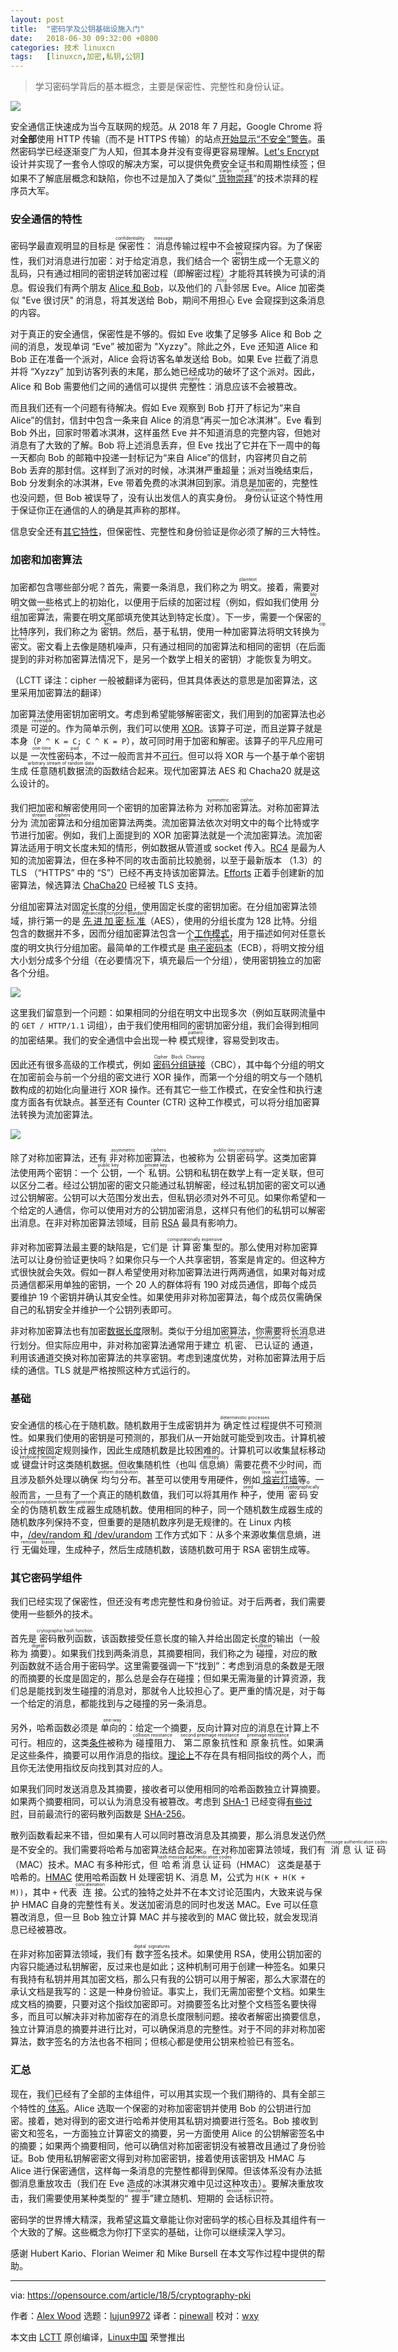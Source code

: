 ```yaml
---
layout: post
title:	"密码学及公钥基础设施入门"
date:	2018-06-30 09:32:00 +0800 
categories:	技术 linuxcn 
tags:	[linuxcn,加密,私钥,公钥]
---
```




> 
> 学习密码学背后的基本概念，主要是保密性、完整性和身份认证。
> 
> 
> 


![](/Asserts/Images/album/201806/30/093605tjvejilcrs5qlc40.jpg)


安全通信正快速成为当今互联网的规范。从 2018 年 7 月起，Google Chrome 将对**全部**使用 HTTP 传输（而不是 HTTPS 传输）的站点[开始显示“不安全”警告](https://security.googleblog.com/2018/02/a-secure-web-is-here-to-stay.html)。虽然密码学已经逐渐变广为人知，但其本身并没有变得更容易理解。[Let's Encrypt](https://letsencrypt.org/) 设计并实现了一套令人惊叹的解决方案，可以提供免费安全证书和周期性续签；但如果不了解底层概念和缺陷，你也不过是加入了类似“[<ruby> 货物崇拜 <rt>  cargo cult </rt></ruby>](https://en.wikipedia.org/wiki/Cargo_cult_programming)”的技术崇拜的程序员大军。


### 安全通信的特性


密码学最直观明显的目标是<ruby> 保密性 <rt>  confidentiality </rt></ruby>：<ruby> 消息 <rt>  message </rt></ruby>传输过程中不会被窥探内容。为了保密性，我们对消息进行加密：对于给定消息，我们结合一个<ruby> 密钥 <rt>  key </rt></ruby>生成一个无意义的乱码，只有通过相同的密钥逆转加密过程（即解密过程）才能将其转换为可读的消息。假设我们有两个朋友 [Alice 和 Bob](https://en.wikipedia.org/wiki/Alice_and_Bob)，以及他们的<ruby> 八卦 <rt>  nosy </rt></ruby>邻居 Eve。Alice 加密类似 "Eve 很讨厌" 的消息，将其发送给 Bob，期间不用担心 Eve 会窥探到这条消息的内容。


对于真正的安全通信，保密性是不够的。假如 Eve 收集了足够多 Alice 和 Bob 之间的消息，发现单词 “Eve” 被加密为 "Xyzzy"。除此之外，Eve 还知道 Alice 和 Bob 正在准备一个派对，Alice 会将访客名单发送给 Bob。如果 Eve 拦截了消息并将 “Xyzzy” 加到访客列表的末尾，那么她已经成功的破坏了这个派对。因此，Alice 和 Bob 需要他们之间的通信可以提供<ruby> 完整性 <rt>  integrity </rt></ruby>：消息应该不会被篡改。


而且我们还有一个问题有待解决。假如 Eve 观察到 Bob 打开了标记为“来自 Alice”的信封，信封中包含一条来自 Alice 的消息“再买一加仑冰淇淋”。Eve 看到 Bob 外出，回家时带着冰淇淋，这样虽然 Eve 并不知道消息的完整内容，但她对消息有了大致的了解。Bob 将上述消息丢弃，但 Eve 找出了它并在下一周中的每一天都向 Bob 的邮箱中投递一封标记为“来自 Alice”的信封，内容拷贝自之前 Bob 丢弃的那封信。这样到了派对的时候，冰淇淋严重超量；派对当晚结束后，Bob 分发剩余的冰淇淋，Eve 带着免费的冰淇淋回到家。消息是加密的，完整性也没问题，但 Bob 被误导了，没有认出发信人的真实身份。<ruby> 身份认证 <rt>  Authentication </rt></ruby>这个特性用于保证你正在通信的人的确是其声称的那样。


信息安全还有[其它特性](https://en.wikipedia.org/wiki/Information_security#Availability)，但保密性、完整性和身份验证是你必须了解的三大特性。


### 加密和加密算法


加密都包含哪些部分呢？首先，需要一条消息，我们称之为<ruby> 明文 <rt>  plaintext </rt></ruby>。接着，需要对明文做一些格式上的初始化，以便用于后续的加密过程（例如，假如我们使用<ruby> 分组加密算法 <rt>  block cipher </rt></ruby>，需要在明文尾部填充使其达到特定长度）。下一步，需要一个保密的比特序列，我们称之为<ruby> 密钥 <rt>  key </rt></ruby>。然后，基于私钥，使用一种加密算法将明文转换为<ruby> 密文 <rt>  ciphertext </rt></ruby>。密文看上去像是随机噪声，只有通过相同的加密算法和相同的密钥（在后面提到的非对称加密算法情况下，是另一个数学上相关的密钥）才能恢复为明文。


（LCTT 译注：cipher 一般被翻译为密码，但其具体表达的意思是加密算法，这里采用加密算法的翻译）


加密算法使用密钥加密明文。考虑到希望能够解密密文，我们用到的加密算法也必须是<ruby> 可逆的 <rt>  reversible </rt></ruby>。作为简单示例，我们可以使用 [XOR](https://en.wikipedia.org/wiki/XOR_cipher)。该算子可逆，而且逆算子就是本身（`P ^ K = C; C ^ K = P`），故可同时用于加密和解密。该算子的平凡应用可以是<ruby> 一次性密码本 <rt>  one-time pad </rt></ruby>，不过一般而言并不[可行](https://en.wikipedia.org/wiki/One-time_pad#Problems)。但可以将 XOR 与一个基于单个密钥生成<ruby> 任意随机数据流 <rt>  arbitrary stream of random data </rt></ruby>的函数结合起来。现代加密算法 AES 和 Chacha20 就是这么设计的。


我们把加密和解密使用同一个密钥的加密算法称为<ruby> 对称加密算法 <rt>  symmetric cipher </rt></ruby>。对称加密算法分为<ruby> 流加密算法 <rt>  stream ciphers </rt></ruby>和分组加密算法两类。流加密算法依次对明文中的每个比特或字节进行加密。例如，我们上面提到的 XOR 加密算法就是一个流加密算法。流加密算法适用于明文长度未知的情形，例如数据从管道或 socket 传入。[RC4](https://en.wikipedia.org/wiki/RC4) 是最为人知的流加密算法，但在多种不同的攻击面前比较脆弱，以至于最新版本 （1.3）的 TLS （“HTTPS” 中的 “S”）已经不再支持该加密算法。[Efforts](https://en.wikipedia.org/wiki/ESTREAM) 正着手创建新的加密算法，候选算法 [ChaCha20](https://en.wikipedia.org/wiki/Salsa20) 已经被 TLS 支持。


分组加密算法对固定长度的分组，使用固定长度的密钥加密。在分组加密算法领域，排行第一的是 [<ruby> 先进加密标准 <rt>  Advanced Encryption Standard </rt></ruby>](https://en.wikipedia.org/wiki/Advanced_Encryption_Standard)（AES），使用的分组长度为 128 比特。分组包含的数据并不多，因而分组加密算法包含一个[工作模式](https://en.wikipedia.org/wiki/Block_cipher_mode_of_operation)，用于描述如何对任意长度的明文执行分组加密。最简单的工作模式是 [<ruby> 电子密码本 <rt>  Electronic Code Book </rt></ruby>](https://en.wikipedia.org/wiki/Block_cipher_mode_of_operation#/media/File:ECB_encryption.svg)（ECB），将明文按分组大小划分成多个分组（在必要情况下，填充最后一个分组），使用密钥独立的加密各个分组。


![](/Asserts/Images/album/201806/30/093247tak4vjkmqkfu09aj.png)


这里我们留意到一个问题：如果相同的分组在明文中出现多次（例如互联网流量中的 `GET / HTTP/1.1` 词组），由于我们使用相同的密钥加密分组，我们会得到相同的加密结果。我们的安全通信中会出现一种<ruby> 模式规律 <rt>  pattern </rt></ruby>，容易受到攻击。


因此还有很多高级的工作模式，例如 [<ruby> 密码分组链接 <rt>  Cipher Block Chaining </rt></ruby>](https://en.wikipedia.org/wiki/Block_cipher_mode_of_operation#/media/File:CBC_encryption.svg)（CBC），其中每个分组的明文在加密前会与前一个分组的密文进行 XOR 操作，而第一个分组的明文与一个随机数构成的初始化向量进行 XOR 操作。还有其它一些工作模式，在安全性和执行速度方面各有优缺点。甚至还有 Counter (CTR) 这种工作模式，可以将分组加密算法转换为流加密算法。


![](/Asserts/Images/album/201806/30/093247zvbrrskvtvzsptrz.png)


除了对称加密算法，还有<ruby> 非对称加密算法 <rt>  asymmetric ciphers </rt></ruby>，也被称为<ruby> 公钥密码学 <rt>  public-key cryptography </rt></ruby>。这类加密算法使用两个密钥：一个<ruby> 公钥 <rt>  public key </rt></ruby>，一个<ruby> 私钥 <rt>  private key </rt></ruby>。公钥和私钥在数学上有一定关联，但可以区分二者。经过公钥加密的密文只能通过私钥解密，经过私钥加密的密文可以通过公钥解密。公钥可以大范围分发出去，但私钥必须对外不可见。如果你希望和一个给定的人通信，你可以使用对方的公钥加密消息，这样只有他们的私钥可以解密出消息。在非对称加密算法领域，目前 [RSA](https://en.wikipedia.org/wiki/RSA_(cryptosystem)) 最具有影响力。


非对称加密算法最主要的缺陷是，它们是<ruby> 计算密集型 <rt>  computationally expensive </rt></ruby>的。那么使用对称加密算法可以让身份验证更快吗？如果你只与一个人共享密钥，答案是肯定的。但这种方式很快就会失效。假如一群人希望使用对称加密算法进行两两通信，如果对每对成员通信都采用单独的密钥，一个 20 人的群体将有 190 对成员通信，即每个成员要维护 19 个密钥并确认其安全性。如果使用非对称加密算法，每个成员仅需确保自己的私钥安全并维护一个公钥列表即可。


非对称加密算法也有加密[数据长度](https://security.stackexchange.com/questions/33434/rsa-maximum-bytes-to-encrypt-comparison-to-aes-in-terms-of-security)限制。类似于分组加密算法，你需要将长消息进行划分。但实际应用中，非对称加密算法通常用于建立<ruby> 机密 <rt>  confidential </rt></ruby>、<ruby> 已认证 <rt>  authenticated </rt></ruby>的<ruby> 通道 <rt>  channel </rt></ruby>，利用该通道交换对称加密算法的共享密钥。考虑到速度优势，对称加密算法用于后续的通信。TLS 就是严格按照这种方式运行的。


### 基础


安全通信的核心在于随机数。随机数用于生成密钥并为<ruby> 确定性过程 <rt>  deterministic processes </rt></ruby>提供不可预测性。如果我们使用的密钥是可预测的，那我们从一开始就可能受到攻击。计算机被设计成按固定规则操作，因此生成随机数是比较困难的。计算机可以收集鼠标移动或<ruby> 键盘计时 <rt>  keyboard timings </rt></ruby>这类随机数据。但收集随机性（也叫<ruby> 信息熵 <rt>  entropy </rt></ruby>）需要花费不少时间，而且涉及额外处理以确保<ruby> 均匀分布 <rt>  uniform distribution </rt></ruby>。甚至可以使用专用硬件，例如[<ruby> 熔岩灯 <rt>  lava lamps </rt></ruby>墙](https://www.youtube.com/watch?v=1cUUfMeOijg)等。一般而言，一旦有了一个真正的随机数值，我们可以将其用作<ruby> 种子 <rt>  seed </rt></ruby>，使用<ruby> 密码安全的伪随机数生成器 <rt>  cryptographically secure pseudorandom number generator </rt></ruby>生成随机数。使用相同的种子，同一个随机数生成器生成的随机数序列保持不变，但重要的是随机数序列是无规律的。在 Linux 内核中，[/dev/random 和 /dev/urandom](https://www.2uo.de/myths-about-urandom/) 工作方式如下：从多个来源收集信息熵，进行<ruby> 无偏处理 <rt>  remove biases </rt></ruby>，生成种子，然后生成随机数，该随机数可用于 RSA 密钥生成等。


### 其它密码学组件


我们已经实现了保密性，但还没有考虑完整性和身份验证。对于后两者，我们需要使用一些额外的技术。


首先是<ruby> 密码散列函数 <rt>  crytographic hash function </rt></ruby>，该函数接受任意长度的输入并给出固定长度的输出（一般称为<ruby> 摘要 <rt>  digest </rt></ruby>）。如果我们找到两条消息，其摘要相同，我们称之为<ruby> 碰撞 <rt>  collision </rt></ruby>，对应的散列函数就不适合用于密码学。这里需要强调一下“找到”：考虑到消息的条数是无限的而摘要的长度是固定的，那么总是会存在碰撞；但如果无需海量的计算资源，我们总是能找到发生碰撞的消息对，那就令人比较担心了。更严重的情况是，对于每一个给定的消息，都能找到与之碰撞的另一条消息。


另外，哈希函数必须是<ruby> 单向的 <rt>  one-way </rt></ruby>：给定一个摘要，反向计算对应的消息在计算上不可行。相应的，这类[条件](https://crypto.stackexchange.com/a/1174)被称为<ruby> 碰撞阻力 <rt>  collision resistance </rt></ruby>、<ruby> 第二原象抗性 <rt>  second preimage resistance </rt></ruby>和<ruby> 原象抗性 <rt>  preimage resistance </rt></ruby>。如果满足这些条件，摘要可以用作消息的指纹。[理论上](https://www.telegraph.co.uk/science/2016/03/14/why-your-fingerprints-may-not-be-unique/)不存在具有相同指纹的两个人，而且你无法使用指纹反向找到其对应的人。


如果我们同时发送消息及其摘要，接收者可以使用相同的哈希函数独立计算摘要。如果两个摘要相同，可以认为消息没有被篡改。考虑到 [SHA-1](https://en.wikipedia.org/wiki/SHA-1) 已经变得[有些过时](https://security.googleblog.com/2017/02/announcing-first-sha1-collision.html)，目前最流行的密码散列函数是 [SHA-256](https://en.wikipedia.org/wiki/SHA-2)。


散列函数看起来不错，但如果有人可以同时篡改消息及其摘要，那么消息发送仍然是不安全的。我们需要将哈希与加密算法结合起来。在对称加密算法领域，我们有<ruby> 消息认证码 <rt>  message authentication codes </rt></ruby>（MAC）技术。MAC 有多种形式，但<ruby> 哈希消息认证码 <rt>  hash message authentication codes </rt></ruby>（HMAC） 这类是基于哈希的。[HMAC](https://en.wikipedia.org/wiki/HMAC) 使用哈希函数 H 处理密钥 K、消息 M，公式为 `H(K + H(K + M))`，其中 `+` 代表<ruby> 连接 <rt>  concatenation </rt></ruby>。公式的独特之处并不在本文讨论范围内，大致来说与保护 HMAC 自身的完整性有关。发送加密消息的同时也发送 MAC。Eve 可以任意篡改消息，但一旦 Bob 独立计算 MAC 并与接收到的 MAC 做比较，就会发现消息已经被篡改。


在非对称加密算法领域，我们有<ruby> 数字签名 <rt>  digital signatures </rt></ruby>技术。如果使用 RSA，使用公钥加密的内容只能通过私钥解密，反过来也是如此；这种机制可用于创建一种签名。如果只有我持有私钥并用其加密文档，那么只有我的公钥可以用于解密，那么大家潜在的承认文档是我写的：这是一种身份验证。事实上，我们无需加密整个文档。如果生成文档的摘要，只要对这个指纹加密即可。对摘要签名比对整个文档签名要快得多，而且可以解决非对称加密存在的消息长度限制问题。接收者解密出摘要信息，独立计算消息的摘要并进行比对，可以确保消息的完整性。对于不同的非对称加密算法，数字签名的方法也各不相同；但核心都是使用公钥来检验已有签名。


### 汇总


现在，我们已经有了全部的主体组件，可以用其实现一个我们期待的、具有全部三个特性的[<ruby> 体系 <rt>  system </rt></ruby>](https://en.wikipedia.org/wiki/Hybrid_cryptosystem)。Alice 选取一个保密的对称加密密钥并使用 Bob 的公钥进行加密。接着，她对得到的密文进行哈希并使用其私钥对摘要进行签名。Bob 接收到密文和签名，一方面独立计算密文的摘要，另一方面使用 Alice 的公钥解密签名中的摘要；如果两个摘要相同，他可以确信对称加密密钥没有被篡改且通过了身份验证。Bob 使用私钥解密密文得到对称加密密钥，接着使用该密钥及 HMAC 与 Alice 进行保密通信，这样每一条消息的完整性都得到保障。但该体系没有办法抵御消息重放攻击（我们在 Eve 造成的冰淇淋灾难中见过这种攻击）。要解决重放攻击，我们需要使用某种类型的“<ruby> 握手 <rt>  handshake </rt></ruby>”建立随机、短期的<ruby> 会话标识符 <rt>  session identifier </rt></ruby>。


密码学的世界博大精深，我希望这篇文章能让你对密码学的核心目标及其组件有一个大致的了解。这些概念为你打下坚实的基础，让你可以继续深入学习。


感谢 Hubert Kario、Florian Weimer 和 Mike Bursell 在本文写作过程中提供的帮助。




---


via: <https://opensource.com/article/18/5/cryptography-pki>


作者：[Alex Wood](https://opensource.com/users/awood) 选题：[lujun9972](https://github.com/lujun9972) 译者：[pinewall](https://github.com/pinewall) 校对：[wxy](https://github.com/wxy)


本文由 [LCTT](https://github.com/LCTT/TranslateProject) 原创编译，[Linux中国](https://linux.cn/) 荣誉推出
